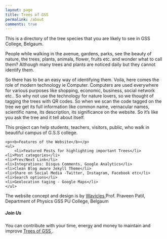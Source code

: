 ```yaml
---
layout: page
title: Trees of GSS
permalink: /about
comments: true
---
```


<div class="row justify-content-between">
<div class="col-md-8 pr-5">

<p>This is a directory of the tree species that you are likely to see in GSS College, Belgaum.</p>

<p>People while walking in the avenue, gardens, parks,  see the beauty of nature, the trees, plants, animals, flower, fruits etc. and wonder what to call them?
Although many trees and plants are noticed daily but they cannot identify them.</p>
		
		
So there has to be an easy way of identifying them. Voila, here comes the role of modern technology ie Computer. 
Computers are used everywhere for various purposes like shopping, economic, business, social network etc.. So why not use the technology for nature lovers, so we thought of tagging the trees with QR codes. So when we scan the code tagged on the tree we get its full information like common name, vernacular names, scientific name, its description, its significance on the website.
So it’s like you ask the tree and it tell about itself.  

This project can help students, teachers, visitors, public, who walk in beautiful campus of G.S.S college.  

	<p><b>Features of the Website</b></p>
	<ul>
		<li>Featured Posts for highlighting important Trees</li>
	<li>Post categories</li>
	<li>Prev/Next Link</li>
	<li>Integrations: Disqus Comments, Google Analytics</li>
	<li>Clean Blog aware Jekyll Theme</li>
	<li>Share on Social Media -Twitter, Instagram, Facebook etc</li>
	<li>Search options</li>
	<li>Geolocation taging - Google Maps</li>
	</ul>
	
The website concept and design is by <a href="https://github.com/wavicles">Wavicles  </a>Prof. Praveen Patil, Department of Physics GSS PU College, Belgaum

</div>

<div class="col-md-4">

<div class="sticky-top sticky-top-80">
<h5>Join Us </h5>

<p>You can contribute with your time, energy and money to maintain and improve <a target="_blank" href="https://github.com/treesofgss/treesofgss.github.io">Trees of GSS <i class="fab fa-github"></i></a>.</p>
<!--
<a target="_blank" href="https://www.wowthemes.net/donate/" class="btn btn-danger">Buy me a coffee</a> <a target="_blank" href="https://bootstrapstarter.com/bootstrap-templates/template-mediumish-bootstrap-jekyll/" class="btn btn-warning">Documentation</a>
-->
</div>
</div>
</div>
